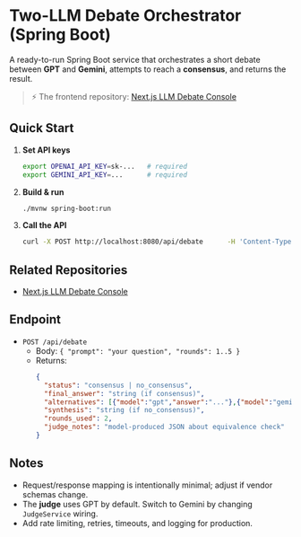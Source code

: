 # Two-LLM Debate Orchestrator (Spring Boot)

A ready-to-run Spring Boot service that orchestrates a short debate between **GPT** and **Gemini**, attempts to reach a **consensus**, and returns the result.

> ⚡ The frontend repository: [Next.js LLM Debate Console](https://github.com/firasmj/LLM-Debate-Client)

## Quick Start

1. **Set API keys**
   ```bash
   export OPENAI_API_KEY=sk-...   # required
   export GEMINI_API_KEY=...      # required
   ```

2. **Build & run**
   ```bash
   ./mvnw spring-boot:run
   ```

3. **Call the API**
   ```bash
   curl -X POST http://localhost:8080/api/debate      -H 'Content-Type: application/json'      -d '{ "prompt": "Write a function in Python that reverses a linked list.", "rounds": 2 }'
   ```

## Related Repositories

- [Next.js LLM Debate Console](https://github.com/firasmj/LLM-Debate-Client)

## Endpoint
- `POST /api/debate`
  - Body: `{ "prompt": "your question", "rounds": 1..5 }`
  - Returns:
    ```json
    {
      "status": "consensus | no_consensus",
      "final_answer": "string (if consensus)",
      "alternatives": [{"model":"gpt","answer":"..."},{"model":"gemini","answer":"..."}],
      "synthesis": "string (if no_consensus)",
      "rounds_used": 2,
      "judge_notes": "model-produced JSON about equivalence check"
    }
    ```

## Notes
- Request/response mapping is intentionally minimal; adjust if vendor schemas change.
- The **judge** uses GPT by default. Switch to Gemini by changing `JudgeService` wiring.
- Add rate limiting, retries, timeouts, and logging for production.

